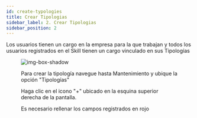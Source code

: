 ```yaml
---
id: create-typologies 
title: Crear Tipologias
sidebar_label: 2. Crear Tipologias
sidebar_position: 2
---
```


Los usuarios tienen un cargo en la empresa para la que trabajan y todos los usuarios registrados en el Skill tienen un cargo vinculado en sus Tipologías

<figure>

![img-box-shadow](/img/static/img/Typologies.png)



Para crear la tipología navegue hasta Mantenimiento y ubique la opción "Tipologías"


Haga clic en el icono "+" ubicado en la esquina superior derecha de la pantalla.


Es necesario rellenar los campos registrados en rojo









